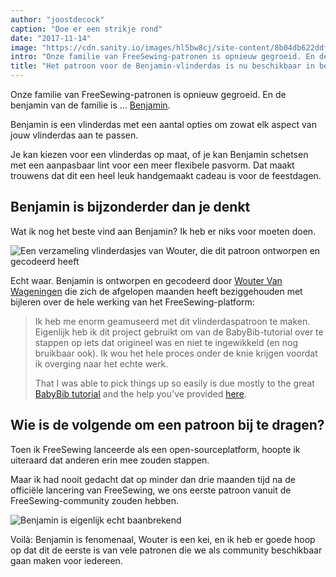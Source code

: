 ```yaml
---
author: "joostdecock"
caption: "Doe er een strikje rond"
date: "2017-11-14"
image: "https://cdn.sanity.io/images/hl5bw8cj/site-content/8b04db622ddf3bff6e2d66a5305903a0e96edd58-2000x1333.jpg"
intro: "Onze familie van FreeSewing-patronen is opnieuw gegroeid. En de benjamin van de familie is ... Benjamin ."
title: "Het patroon voor de Benjamin-vlinderdas is nu beschikbaar in beta. En ik heb er zelfs niets voor moeten doen."
---
```



Onze familie van FreeSewing-patronen is opnieuw gegroeid. En de benjamin van de familie is ... [Benjamin](/patterns/benjamin).

Benjamin is een vlinderdas met een aantal opties om zowat elk aspect van jouw vlinderdas aan te passen.

Je kan kiezen voor een vlinderdas op maat, of je kan Benjamin schetsen met een aanpasbaar lint voor een meer flexibele pasvorm. Dat maakt trouwens dat dit een heel leuk handgemaakt cadeau is voor de feestdagen.

## Benjamin is bijzonderder dan je denkt

Wat ik nog het beste vind aan Benjamin? Ik heb er niks voor moeten doen.

![Een verzameling vlinderdasjes van Wouter, die dit patroon ontworpen en gecodeerd heeft](benjamins.jpg)

Echt waar. Benjamin is ontworpen en gecodeerd door [Wouter Van Wageningen](/users/xdpug) die zich de afgelopen maanden heeft beziggehouden met bijleren over de hele werking van het FreeSewing-platform:

> Ik heb me enorm geamuseerd met dit vlinderdaspatroon te maken. Eigenlijk heb ik dit project gebruikt om van de BabyBib-tutorial over te stappen op iets dat origineel was en niet te ingewikkeld (en nog bruikbaar ook). Ik wou het hele proces onder de knie krijgen voordat ik overging naar het echte werk. 
> 
> That I was able to pick things up so easily is due mostly to the great [BabyBib tutorial](https://freesewing.org/tutorials/pattern-design/) and the help you've provided [here](https://discord.freesewing.org).

## Wie is de volgende om een patroon bij te dragen?

Toen ik FreeSewing lanceerde als een open-sourceplatform, hoopte ik uiteraard dat anderen erin mee zouden stappen.

Maar ik had nooit gedacht dat op minder dan drie maanden tijd na de officiële lancering van FreeSewing, we ons eerste patroon vanuit de FreeSewing-community zouden hebben.

![Benjamin is eigenlijk echt baanbrekend](giphy.gif)

Voilà: Benjamin is fenomenaal, Wouter is een kei, en ik heb er goede hoop op dat dit de eerste is van vele patronen die we als community beschikbaar gaan maken voor iedereen.


